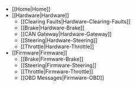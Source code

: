 * [[Home|Home]]
* [[Hardware|Hardware]]
    * [[Clearing Faults|Hardware-Clearing-Faults]]
    * [[Brake|Hardware-Brake]]
    * [[CAN Gateway|Hardware-Gateway]]
    * [[Steering|Hardware-Steering]]
    * [[Throttle|Hardware-Throttle]]
* [[Firmware|Firmware]]
    * [[Brake|Firmware-Brake]]
    * [[Steering|Firmware-Steering]]
    * [[Throttle|Firmware-Throttle]]
    * [[OBD Messages|Firmware-OBD]]
